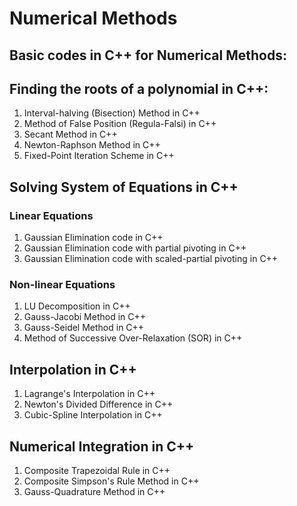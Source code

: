 # Numerical Methods

## Basic codes in C++ for Numerical Methods: 
## Finding the roots of a polynomial in C++:
1. Interval-halving (Bisection) Method in C++
2. Method of False Position (Regula-Falsi) in C++
3. Secant Method in C++
4. Newton-Raphson Method in C++
5. Fixed-Point Iteration Scheme in C++

## Solving System of Equations in C++
### Linear Equations
1) Gaussian Elimination code in C++
2) Gaussian Elimination code with partial pivoting in C++
3) Gaussian Elimination code with scaled-partial pivoting in C++
### Non-linear Equations
1) LU Decomposition in C++
2) Gauss-Jacobi Method in C++
3) Gauss-Seidel Method in C++
4) Method of Successive Over-Relaxation (SOR) in C++

## Interpolation in C++
1) Lagrange's Interpolation in C++
2) Newton's Divided Difference in C++
3) Cubic-Spline Interpolation in C++

## Numerical Integration in C++
1. Composite Trapezoidal Rule in C++
2. Composite Simpson's Rule Method in C++
3. Gauss-Quadrature Method in C++
